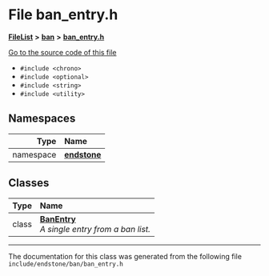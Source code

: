 

# File ban\_entry.h



[**FileList**](files.md) **>** [**ban**](dir_f1b1f2e9abb31749ef58cd98f22bcd78.md) **>** [**ban\_entry.h**](ban__entry_8h.md)

[Go to the source code of this file](ban__entry_8h_source.md)



* `#include <chrono>`
* `#include <optional>`
* `#include <string>`
* `#include <utility>`













## Namespaces

| Type | Name |
| ---: | :--- |
| namespace | [**endstone**](namespaceendstone.md) <br> |


## Classes

| Type | Name |
| ---: | :--- |
| class | [**BanEntry**](classendstone_1_1BanEntry.md) <br>_A single entry from a ban list._  |



















































------------------------------
The documentation for this class was generated from the following file `include/endstone/ban/ban_entry.h`

